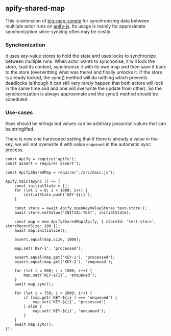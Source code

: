 ## apify-shared-map

This is extension of [big-map-simple](https://www.npmjs.com/package/big-map-simple) for synchronizing data between multilple actor runs on [apify-js](https://github.com/apifytech/apify-js). Its usage is mainly for approximate synchonization since syncing often may be costly.

### Synchonization
It uses key-value stores to hold the state and uses locks to synchronize between multiple runs. When actor wants to synchonise, it will lock the store, load its content, synchronize it with its own map and then save it back to the store (overwritting what was there) and finally unlocks it. If the store is already locked, the sync() method will do nothing which prevents deadlocks (although it can still very rarely happen that both actors will lock in the same time and and one will overwrite the update from other). So the synchornization is always approximate and the sync() method should be scheduled.

### Use-cases
Keys should be strings but values can be arbitrary javascript values that can be stringified.

There is now one hardcoded setting that if there is already a value in the key, we will not overwrite it with value `enqueued` in the automatic sync process.

```
const Apify = require('apify');
const assert = require('assert');

const ApifySharedMap = require('./src/main.js');

Apify.main(async () => {
    const initialState = [];
    for (let i = 0; i < 1000; i++) {
        initialState.push(`KEY-${i}`);
    }

    const store = await Apify.openKeyValueStore('test-store');
    await store.setValue('INITIAL-TEST', initialState);

    const map = new ApifySharedMap(Apify, { storeId: 'test-store', storeRecordSize: 100 });
    await map.initialize();

    assert.equal(map.size, 1000);

    map.set('KEY-1', 'processed');

    assert.equal(map.get('KEY-1'), 'processed');
    assert.equal(map.get('KEY-2'), 'enqueued');

    for (let i = 500; i < 1500; i++) {
        map.set(`KEY-${i}`, 'enqueued');
    }
    await map.sync();

    for (let i = 750; i < 2000; i++) {
        if (map.get(`KEY-${i}`) === 'enqueued') {
            map.set(`KEY-${i}`, 'processed')
        } else {
            map.set(`KEY-${i}`, 'enqueued');
        }
    }
    await map.sync();
});
```